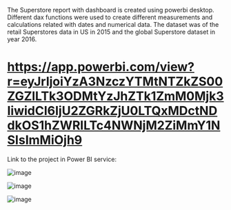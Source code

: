 The Superstore report with dashboard is created using powerbi desktop. Different dax functions were used to create different measurements and calculations related with dates and numerical data. The dataset was of the retail Superstores data in US in 2015 and the global Superstore dataset in year 2016. 
<a name="Superstore Dashboard"></a>
# https://app.powerbi.com/view?r=eyJrIjoiYzA3NzczYTMtNTZkZS00ZGZlLTk3ODMtYzJhZTk1ZmM0Mjk3IiwidCI6IjU2ZGRkZjU0LTQxMDctNDdkOS1hZWRlLTc4NWNjM2ZiMmY1NSIsImMiOjh9

Link to the project in Power BI service: <a name="Superstore Dashboard"></a>

![image](https://github.com/DileshworiJ/Superstore-Dashboard-powerbi/assets/71243817/8959c82d-7374-425f-a3e0-d69b3ef612e5)

![image](https://github.com/DileshworiJ/Superstore-Dashboard-powerbi/assets/71243817/981f3707-0bba-4c63-aec7-90f4efc31976)

![image](https://github.com/DileshworiJ/Superstore-Dashboard-powerbi/assets/71243817/67220ef7-8606-4d57-9e27-464a3cc434e5)

